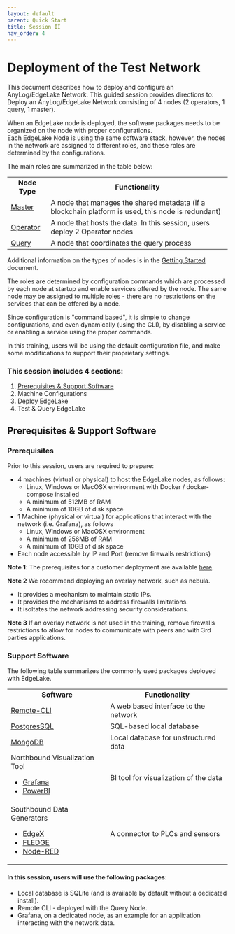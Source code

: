 ```yaml
---
layout: default
parent: Quick Start
title: Session II
nav_order: 4
---
```

# Deployment of the Test Network

This document describes how to deploy and configure an AnyLog/EdgeLake Network. This guided session provides directions to:
Deploy an  AnyLog/EdgeLake Network consisting of 4 nodes (2 operators, 1 query, 1 master).

When an EdgeLake node is deployed, the software packages needs to be organized on the node with proper configurations.  
Each EdgeLake Node is using the same software stack, however, the nodes in the network are assigned to different roles, 
and these roles are determined by the configurations.    

The main roles are summarized in the table below:

<table>
    <tr>
        <td style="text-align: center"><b>Node Type</b></td>
        <td style="text-align: center"><b>Functionality</b></td>
    </tr>
    <tr>
        <td><a href="https://github.com/EdgeLake/docker-compose/blob/main/docker_makefile/edgelake_master.env" target="_blank">Master</a></td>
        <td>A node that manages the shared metadata (if a blockchain platform is used, this node is redundant)</td>
    </tr>
    <tr>
        <td><a href="https://github.com/EdgeLake/docker-compose/blob/main/docker_makefile/edgelake_operator.env" target="_blank">Operator</a></td>
        <td>A node that hosts the data. In this session, users deploy 2 Operator nodes</td>
    </tr>
    <tr>
        <td><a href="https://github.com/EdgeLake/docker-compose/blob/main/docker_makefile/edgelake_query.env" target="_blank">Query</a></td>
        <td>A node that coordinates the query process</td>
    </tr>
</table>

Additional information on the types of nodes is in the [Getting Started](../getting_started.md) document.

The roles are determined by configuration commands which are processed by each node at startup and enable services 
offered by the node. The same node may be assigned to multiple roles - there are no restrictions on the services that 
can be offered by a node.

Since configuration is "command based", it is simple to change configurations, and even dynamically (using the CLI),
by disabling a service or enabling a service using the proper commands.  

In this training, users will be using the default configuration file, and make some modifications to support their
proprietary settings.

### This session includes 4 sections:
1. [Prerequisites & Support Software](#prerequisites--support-software)
2. Machine Configurations
3. Deploy EdgeLake 
4. Test & Query EdgeLake

## Prerequisites & Support Software
### Prerequisites 
Prior to this session, users are required to prepare:
<ul>
    <li>4 machines (virtual or physical) to host the EdgeLake nodes, as follows:
        <ul style="padding-left: 20px">
            <li>Linux, Windows or MacOSX environment with Docker / docker-compose installed</li>
            <li>A minimum of 512MB of RAM</li>
            <li>A minimum of 10GB of disk space</li>
        </ul>
    </li>
    <li>1 Machine (physical or virtual) for applications that interact with the network (i.e. Grafana), as follows
        <ul style="padding-left: 20px">
            <li>Linux, Windows or MacOSX environment</li>
            <li>A minimum of 256MB of RAM</li>
            <li>A minimum of 10GB of disk space</li>
        </ul>
    </li>
    <li>Each node accessible by IP and Port (remove firewalls restrictions)</li>
</ul>

**Note 1**: The prerequisites for a customer deployment are available [here](prerequisite.md).

**Note 2** We recommend deploying an overlay network, such as <a herf="https://github.com/AnyLog-co/documentation/blob/master/deployments/Networking%20&%20Security/nebula.md" target="_blank"> nebula</a>.
 * It provides a mechanism to maintain static IPs.
 * It provides the mechanisms to address firewalls limitations.
 * It isoltates the network addressing security considerations. 

**Note 3** If an overlay network is not used in the training, remove firewalls restrictions to allow for nodes to 
communicate with peers and with 3rd parties applications.


### Support Software

The following table summarizes the commonly used packages deployed with EdgeLake.
<table>
    <tr>
        <td style="text-align: center"><b>Software</b></td>
        <td style="text-align: center"><b>Functionality</b></td>
    </tr>
    <tr>
        <td><a href="../northbound/remote_cli.md">Remote-CLI</a></td>
        <td>A web based interface to the network</td>
    </tr>
    <tr>
        <td><a href="https://www.postgresql.org/" target="_blank">PostgresSQL</a></td>
        <td>SQL-based local database</td>
    </tr>
    <tr>
        <td><a href="https://www.mongodb.com/" target="_blank">MongoDB</a></td>
        <td>Local database for unstructured data</td>
    </tr>
    <tr>
        <td>Northbound Visualization Tool
            <ul>
                <li><a href="../northbound/Grafana.md">Grafana</a></li>
                <li><a href="../northbound/PowerBI.md">PowerBI</a></li>
            </ul>
        <td>BI tool for visualization of the data</td>
    </tr>
    <tr>
        <td>Southbound Data Generators
            <ul>
                <li><a href="../southbound/edgex.md">EdgeX</a></li>
                <li><a href="../southbound/fledge.md">FLEDGE</a></li>
                <li><a href="../southbound/node_red.md">Node-RED</a></li>
            </ul>
        </td>
        <td>A connector to PLCs and sensors</td>
    </tr>
</table>

#### In this session, users will use the following packages:
* Local database is SQLite (and is available by default without a dedicated install).
* Remote CLI - deployed with the Query Node.
* Grafana, on a dedicated node, as an example for an application interacting with the network data.



